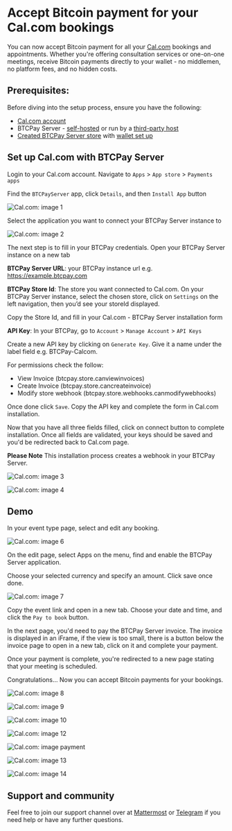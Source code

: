 # Accept Bitcoin payment for your Cal.com bookings

You can now accept Bitcoin payment for all your [Cal.com](https://cal.com/) bookings and appointments. 
Whether you're offering consultation services or one-on-one meetings, receive Bitcoin payments directly to your wallet - no middlemen, no platform fees, and no hidden costs.


## Prerequisites:

Before diving into the setup process, ensure you have the following:

- [Cal.com account](https://cal.com/)
- BTCPay Server - [self-hosted](Deployment.md) or run by a [third-party host](/Deployment/ThirdPartyHosting.md)
- [Created BTCPay Server store](CreateStore.md) with [wallet set up](WalletSetup.md)


## Set up Cal.com with BTCPay Server

Login to your Cal.com account. Navigate to `Apps` > `App store` > `Payments apps`

Find the `BTCPayServer` app, click `Details`, and then `Install App` button

![Cal.com: image 1](./img/calcom/1_app_install_details.png)

Select the application you want to connect your BTCPay Server instance to

![Cal.com: image 2](./img/calcom/2_installation_step_one.png)


The next step is to fill in your BTCPay credentials. Open your BTCPay Server instance on a new tab

**BTCPay Server URL**: your BTCPay instance url e.g. https://example.btcpay.com

**BTCPay Store Id**: The store you want connected to Cal.com. On your BTCPay Server instance, select the chosen store, click on `Settings` on the left navigation, then you’d see your storeId displayed.

Copy the Store Id, and fill in your Cal.com - BTCPay Server installation form

**API Key**: In your BTCPay, go to `Account` > `Manage Account` > `API Keys`

Create a new API key by clicking on `Generate Key`. Give it a name under the label field e.g. BTCPay-Calcom.

For permissions check the follow:
- View Invoice (btcpay.store.canviewinvoices)
- Create Invoice (btcpay.store.cancreateinvoice)
- Modify store webhook (btcpay.store.webhooks.canmodifywebhooks)

Once done click `Save`. Copy the API key and complete the form in Cal.com installation.

Now that you have all three fields filled, click on connect button to complete installation. Once all fields are validated,
your keys should be saved and you'd be redirected back to Cal.com page.

**Please Note** This installation process creates a webhook in your BTCPay Server.


![Cal.com: image 3](./img/calcom/3_installation_step_two.png)


![Cal.com: image 4](./img/calcom/4_btcpay_apikey.png)


## Demo 

In your event type page, select and edit any booking.

![Cal.com: image 6](./img/calcom/6_event_types_booking.png)

On the edit page, select Apps on the menu, find and enable the BTCPay Server application.

Choose your selected currency and specify an amount. Click save once done.

![Cal.com: image 7](./img/calcom/7_event_payment_booking_setup.png)


Copy the event link and open in a new tab. Choose your date and time, and click the `Pay to book` button.

In the next page, you'd need to pay the BTCPay Server invoice. The invoice is displayed in an iFrame, if the view is too small, there is a button
below the invoice page to open in a new tab, click on it and complete your payment. 


Once your payment is complete, you're redirected to a new page stating that your meeting is scheduled.

Congratulations... Now you can accept Bitcoin payments for your bookings.


![Cal.com: image 8](./img/calcom/8_booking_flow_1.png)


![Cal.com: image 9](./img/calcom/9_booking_flow_2.png)


![Cal.com: image 10](./img/calcom/10_booking_flow_3.png)


![Cal.com: image 12](./img/calcom/12_booking_flow_5.png)


![Cal.com: image payment](./img/calcom/Invoice_payment.png)


![Cal.com: image 13](./img/calcom/13_booking_flow_6.png)


![Cal.com: image 14](./img/calcom/14_booking_flow_7.png)



## Support and community

Feel free to join our support channel over at [Mattermost](https://chat.btcpayserver.org/) or [Telegram](https://t.me/btcpayserver) if you need help or have any further questions.
